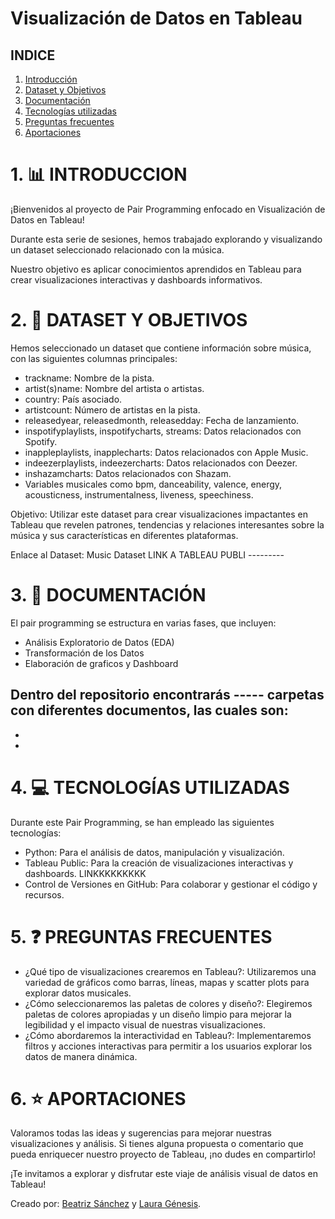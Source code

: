 # Visualización de Datos en Tableau

## INDICE
1. [Introducción](#1-introducción)
2. [Dataset y Objetivos](#2-dataset)
3. [Documentación](#2-documentacion)
4. [Tecnologías utilizadas](#3-tecnolgias-utilizadas)
5. [Preguntas frecuentes](#4-preguntas-frecuentes)
6. [Aportaciones](#5-aportaciones)

# 1. 📊 INTRODUCCION 

¡Bienvenidos al proyecto de Pair Programming enfocado en Visualización de Datos en Tableau!

Durante esta serie de sesiones, hemos trabajado explorando y visualizando un dataset seleccionado relacionado con la música.

Nuestro objetivo es aplicar conocimientos aprendidos en Tableau para crear visualizaciones interactivas y dashboards informativos.

# 2. 🎼 DATASET Y OBJETIVOS 

Hemos seleccionado un dataset que contiene información sobre música, con las siguientes columnas principales:

- trackname: Nombre de la pista.
- artist(s)name: Nombre del artista o artistas.
- country: País asociado.
- artistcount: Número de artistas en la pista.
- releasedyear, releasedmonth, releasedday: Fecha de lanzamiento.
- inspotifyplaylists, inspotifycharts, streams: Datos relacionados con Spotify.
- inappleplaylists, inapplecharts: Datos relacionados con Apple Music.
- indeezerplaylists, indeezercharts: Datos relacionados con Deezer.
- inshazamcharts: Datos relacionados con Shazam.
- Variables musicales como bpm, danceability, valence, energy, acousticness, instrumentalness, liveness, speechiness.

Objetivo: Utilizar este dataset para crear visualizaciones impactantes en Tableau que revelen patrones, tendencias y relaciones interesantes sobre la música y sus características en diferentes plataformas.

Enlace al Dataset: Music Dataset LINK A TABLEAU PUBLI ---------

# 3. 📄 DOCUMENTACIÓN 

El pair programming se estructura en varias fases, que incluyen:

- Análisis Exploratorio de Datos (EDA)
- Transformación de los Datos
- Elaboración de graficos y Dashboard

Dentro del repositorio encontrarás ----- carpetas con diferentes documentos, las cuales son:
-
-
-


# 4. 💻 TECNOLOGÍAS UTILIZADAS 

Durante este Pair Programming, se han empleado las siguientes tecnologías:

- Python: Para el análisis de datos, manipulación y visualización.
- Tableau Public: Para la creación de visualizaciones interactivas y dashboards.      LINKKKKKKKKK
- Control de Versiones en GitHub: Para colaborar y gestionar el código y recursos.

# 5. ❓ PREGUNTAS FRECUENTES 

- ¿Qué tipo de visualizaciones crearemos en Tableau?: Utilizaremos una variedad de gráficos como barras, líneas, mapas y scatter plots para explorar datos musicales.
- ¿Cómo seleccionaremos las paletas de colores y diseño?: Elegiremos paletas de colores apropiadas y un diseño limpio para mejorar la legibilidad y el impacto visual de nuestras visualizaciones.
- ¿Cómo abordaremos la interactividad en Tableau?: Implementaremos filtros y acciones interactivas para permitir a los usuarios explorar los datos de manera dinámica.

# 6. ⭐ APORTACIONES 

Valoramos todas las ideas y sugerencias para mejorar nuestras visualizaciones y análisis. Si tienes alguna propuesta o comentario que pueda enriquecer nuestro proyecto de Tableau, ¡no dudes en compartirlo!

¡Te invitamos a explorar y disfrutar este viaje de análisis visual de datos en Tableau!


Creado por: [Beatriz Sánchez](https://github.com/BSReguera) y [Laura Génesis](https://github.com/LauraGenesis).